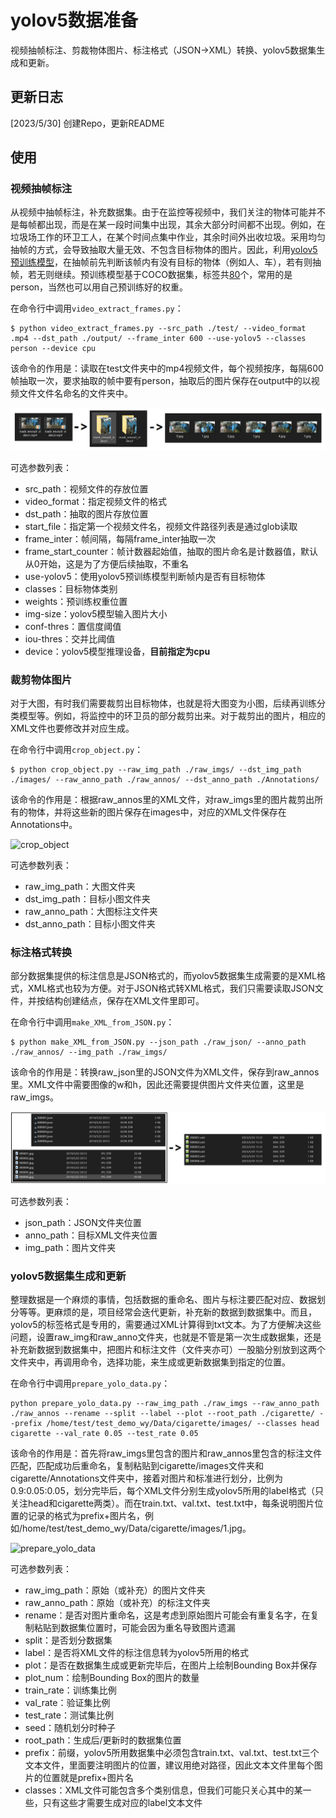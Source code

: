 # yolov5数据准备

视频抽帧标注、剪裁物体图片、标注格式（JSON->XML）转换、yolov5数据集生成和更新。

## 更新日志

[2023/5/30] 创建Repo，更新README

## 使用

### 视频抽帧标注

从视频中抽帧标注，补充数据集。由于在监控等视频中，我们关注的物体可能并不是每帧都出现，而是在某一段时间集中出现，其余大部分时间都不出现。例如，在垃圾场工作的环卫工人，在某个时间点集中作业，其余时间外出收垃圾。采用均匀抽帧的方式，会导致抽取大量无效、不包含目标物体的图片。因此，利用[yolov5预训练模型](https://github.com/ultralytics/yolov5/releases/tag/v5.0)，在抽帧前先判断该帧内有没有目标的物体（例如人、车），若有则抽帧，若无则继续。预训练模型基于COCO数据集，标签共[80](https://zhuanlan.zhihu.com/p/263454360)个，常用的是person，当然也可以用自己预训练好的权重。

在命令行中调用`video_extract_frames.py`：

```shell
$ python video_extract_frames.py --src_path ./test/ --video_format .mp4 --dst_path ./output/ --frame_inter 600 --use-yolov5 --classes person --device cpu
```

该命令的作用是：读取在test文件夹中的mp4视频文件，每个视频按序，每隔600帧抽取一次，要求抽取的帧中要有person，抽取后的图片保存在output中的以视频文件文件名命名的文件夹中。

![video_extract_frames](./assets/video_extract_frames.jpg)

可选参数列表：

- src_path：视频文件的存放位置
- video_format：指定视频文件的格式
- dst_path：抽取的图片存放位置
- start_file：指定第一个视频文件名，视频文件路径列表是通过glob读取
- frame_inter：帧间隔，每隔frame_inter抽取一次
- frame_start_counter：帧计数器起始值，抽取的图片命名是计数器值，默认从0开始，这是为了方便后续抽取，不重名
- use-yolov5：使用yolov5预训练模型判断帧内是否有目标物体
- classes：目标物体类别
- weights：预训练权重位置
- img-size：yolov5模型输入图片大小
- conf-thres：置信度阈值
- iou-thres：交并比阈值
- device：yolov5模型推理设备，**目前指定为cpu**

### 裁剪物体图片

对于大图，有时我们需要裁剪出目标物体，也就是将大图变为小图，后续再训练分类模型等。例如，将监控中的环卫员的部分裁剪出来。对于裁剪出的图片，相应的XML文件也要修改并对应生成。

在命令行中调用`crop_object.py`：

```shell
$ python crop_object.py --raw_img_path ./raw_imgs/ --dst_img_path ./images/ --raw_anno_path ./raw_annos/ --dst_anno_path ./Annotations/
```

该命令的作用是：根据raw_annos里的XML文件，对raw_imgs里的图片裁剪出所有的物体，并将这些新的图片保存在images中，对应的XML文件保存在Annotations中。

![crop_object](./assets/crop_object.jpg)

可选参数列表：

- raw_img_path：大图文件夹
- dst_img_path：目标小图文件夹
- raw_anno_path：大图标注文件夹
- dst_anno_path：目标小图文件夹

### 标注格式转换

部分数据集提供的标注信息是JSON格式的，而yolov5数据集生成需要的是XML格式，XML格式也较为方便。对于JSON格式转XML格式，我们只需要读取JSON文件，并按结构创建结点，保存在XML文件里即可。

在命令行中调用`make_XML_from_JSON.py`：

```shell
$ python make_XML_from_JSON.py --json_path ./raw_json/ --anno_path ./raw_annos/ --img_path ./raw_imgs/
```

该命令的作用是：转换raw_json里的JSON文件为XML文件，保存到raw_annos里。XML文件中需要图像的w和h，因此还需要提供图片文件夹位置，这里是raw_imgs。

![make_XML_from_JSON](./assets/make_XML_from_JSON.jpg)

可选参数列表：

- json_path：JSON文件夹位置
- anno_path：目标XML文件夹位置
- img_path：图片文件夹

### yolov5数据集生成和更新

整理数据是一个麻烦的事情，包括数据的重命名、图片与标注要匹配对应、数据划分等等。更麻烦的是，项目经常会迭代更新，补充新的数据到数据集中。而且，yolov5的标签格式是专用的，需要通过XML计算得到txt文本。为了方便解决这些问题，设置raw_img和raw_anno文件夹，也就是不管是第一次生成数据集，还是补充新数据到数据集中，把图片和标注文件（文件夹亦可）一股脑分别放到这两个文件夹中，再调用命令，选择功能，来生成或更新数据集到指定的位置。

在命令行中调用`prepare_yolo_data.py`：

```shell
python prepare_yolo_data.py --raw_img_path ./raw_imgs --raw_anno_path ./raw_annos --rename --split --label --plot --root_path ./cigarette/ --prefix /home/test/test_demo_wy/Data/cigarette/images/ --classes head cigarette --val_rate 0.05 --test_rate 0.05
```

该命令的作用是：首先将raw_imgs里包含的图片和raw_annos里包含的标注文件匹配，匹配成功后重命名，复制粘贴到cigarette/images文件夹和cigarette/Annotations文件夹中，接着对图片和标准进行划分，比例为0.9∶0.05∶0.05，划分完毕后，每个XML文件分别生成yolov5所用的label格式（只关注head和cigarette两类）。而在train.txt、val.txt、test.txt中，每条说明图片位置的记录的格式为prefix+图片名，例如/home/test/test_demo_wy/Data/cigarette/images/1.jpg。

![prepare_yolo_data](./assets/prepare_yolo_data.jpg)

可选参数列表：

- raw_img_path：原始（或补充）的图片文件夹
- raw_anno_path：原始（或补充）的标注文件夹
- rename：是否对图片重命名，这是考虑到原始图片可能会有重复名字，在复制粘贴到数据集位置时，可能会因为重名导致图片遗漏
- split：是否划分数据集
- label：是否将XML文件的标注信息转为yolov5所用的格式
- plot：是否在数据集生成或更新完毕后，在图片上绘制Bounding Box并保存
- plot_num：绘制Bounding Box的图片的数量
- train_rate：训练集比例
- val_rate：验证集比例
- test_rate：测试集比例
- seed：随机划分时种子
- root_path：生成后/更新时的数据集位置
- prefix：前缀，yolov5所用数据集中必须包含train.txt、val.txt、test.txt三个文本文件，里面要注明图片的位置，建议用绝对路径，因此文本文件里每个图片的位置就是prefix+图片名
- classes：XML文件可能包含多个类别信息，但我们可能只关心其中的某一些，只有这些才需要生成对应的label文本文件